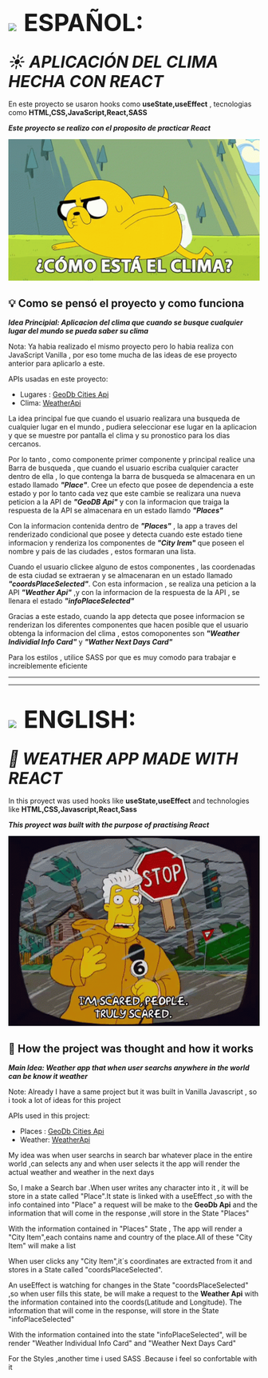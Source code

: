 # <img style="padding-right:0.5rem" src='https://img.freepik.com/vector-premium/bandera-argentina-bandera-argentina-ilustracion-vectorial_685751-66.jpg' width="50px" >  <span style="font-size:3rem">ESPAÑOL:</span>

##  <i align="center" style="font-size:2rem">☀️ APLICACIÓN DEL CLIMA HECHA CON REACT</i>

En este proyecto se usaron hooks como **useState,useEffect** , tecnologias como **HTML,CSS,JavaScript,React,SASS**

**_Este proyecto se realizo con el proposito de practicar React_**

<p align="center">
<img width="600px" heigth="600px" src="./src/assets/jake-clima.gif" alt="jake clima">
</p>

## 💡 Como se pensó el proyecto y como funciona

**_Idea Principial: Aplicacion del clima que cuando se busque cualquier lugar del mundo se pueda saber su clima_**

Nota: Ya habia realizado el mismo proyecto pero lo habia realiza con JavaScript Vanilla , por eso tome mucha de las ideas de ese proyecto anterior para aplicarlo a este.

APIs usadas en este proyecto:
- Lugares : [GeoDb Cities Api](https://rapidapi.com/wirefreethought/api/geodb-cities/)
- Clima: [WeatherApi](https://www.weatherapi.com/)


La idea principal fue que cuando el usuario realizara una busqueda de cualquier lugar en el mundo , pudiera seleccionar ese lugar en la aplicacion y que se muestre por pantalla el clima y su pronostico para los dias cercanos.

Por lo tanto , como componente primer componente y principal realice una Barra de busqueda , que cuando el usuario escriba cualquier caracter dentro de ella , lo que contenga la barra de busqueda se almacenara en un estado llamado **_"Place"_**.
Cree un efecto que posee de dependencia a este estado y por lo tanto cada vez que este cambie se realizara una nueva peticion a la API de **_"GeoDB Api"_** y con la informacion que traiga la respuesta de la API se almacenara en un estado llamdo **_"Places"_**

Con la informacion contenida dentro de **_"Places"_** , la app a traves del renderizado condicional que posee y detecta cuando este estado tiene informacion  y renderiza los componentes de **_"City Irem"_** que poseen el nombre y pais de las ciudades , estos formaran una lista.

Cuando el usuario clickee alguno de estos componentes , las coordenadas de esta ciudad se extraeran y se almacenaran en un estado llamado **_"coordsPlaceSelected"_**. Con esta informacion , se realiza una peticion a la API **_"Weather Api"_** ,y con la informacion de la respuesta de la API , se llenara el estado **_"infoPlaceSelected"_**

Gracias a este estado, cuando la app detecta que posee informacion se renderizan los diferentes componentes que hacen posible que el usuario obtenga la informacion del clima , estos comoponentes son **_"Weather Individial Info Card"_** y **_"Wather Next Days Card"_**

Para los estilos , utilice SASS por que es muy comodo para trabajar e increiblemente eficiente

-------------------------------------------------------------------------------------------
-------------------------------------------------------------------------------------------


# <img style="padding-right:0.5rem" src="https://img.freepik.com/vector-premium/gran-bretana-bandera-bandera-inglaterra-vector-icono-reino-unido-bandera-gran-bretana-10-eps_800531-104.jpg" width="50px"> <span style="font-size:3rem">ENGLISH:</span>

## <i align="center" style="font-size:2rem">🌈 WEATHER APP MADE WITH REACT</i> 

In this proyect was used hooks like **useState,useEffect** and technologies like **HTML,CSS,Javascript,React,Sass**

**_This proyect was built with the purpose of practising React_**

<p align="center">
<img width="600px" heigth="600px" src="./src/assets/the-simpsons-weather.gif" alt="simpsons weather">
</p>

## 🤔 How the project was thought and how it works 

**_Main Idea: Weather app that when user searchs anywhere in the world can be know it weather_**

Note: Already I have a same project but it was built in Vanilla Javascript , so i took a lot of ideas for this project

APIs used in this project:
- Places : [GeoDb Cities Api](https://rapidapi.com/wirefreethought/api/geodb-cities/)
- Weather: [WeatherApi](https://www.weatherapi.com/)

My idea was when user searchs in search bar whatever place in the entire world ,can selects any and when user selects it the app will render the actual weather and weather in the next days

So, I make a Search bar .When user writes any character into it , it will be store in a state called "Place".It state is linked with a useEffect ,so with the info contained into "Place" a request will be make to the **GeoDb Api** and the information that will come in the response ,will store in the State "Places"

With the information contained in "Places" State , The app will render a "City Item",each contains name and country of the place.All of these "City Item" will make a list

When user clicks any "City Item",it´s coordinates are extracted from it and stores in a State called "coordsPlaceSelected".

An useEffect is watching for changes in the State "coordsPlaceSelected" ,so when user fills this state, be will make a request to the **Weather Api** with the information contained into the coords(Latitude and Longitude). The information that will come in the response, will store in the State "infoPlaceSelected"

With the information contained into the state "infoPlaceSelected", will be render "Weather Individual Info Card" and "Weather Next Days Card"

For the Styles ,another time i used SASS .Because i feel so confortable with it
